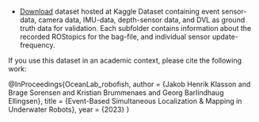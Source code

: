 - [Download](https://www.kaggle.com/datasets/jhenkla/event-dataset-for-underwater-slam) dataset hosted at Kaggle
Dataset containing event sensor-data, camera data, IMU-data, depth-sensor data, and DVL as ground truth data for validation.
Each subfolder contains information about the recorded ROStopics for the bag-file, and individual sensor update-frequency. 

If you use this dataset in an academic context, please cite the following work:

@InProceedings{OceanLab_robofish,
author = {Jakob Henrik Klasson and Brage Sorensen and Kristian Brummenaes and Georg Barlindhaug Ellingsen},
title = {Event-Based Simultaneous Localization & Mapping in Underwater Robots},
year = {2023}
}

